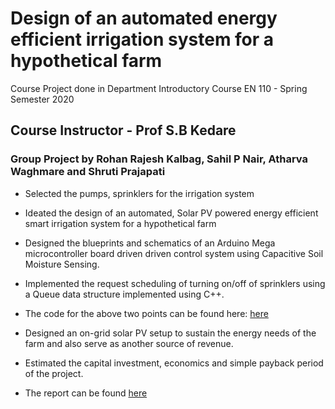# Design of an automated energy efficient irrigation system for a hypothetical farm

Course Project done in Department Introductory Course EN 110 - Spring Semester 2020

## **Course Instructor - Prof S.B Kedare**

### Group Project by Rohan Rajesh Kalbag, Sahil P Nair, Atharva Waghmare and Shruti Prajapati

- Selected the pumps, sprinklers for the irrigation system

- Ideated the design of an automated, Solar PV powered energy efficient smart irrigation system for a hypothetical farm

- Designed the blueprints and schematics of an Arduino Mega microcontroller board driven driven control
system using Capacitive Soil Moisture Sensing.

- Implemented the request scheduling of turning on/off of sprinklers using a Queue data structure implemented using C++.

- The code for the above two points can be found here: <a href="https://github.com/rohankalbag/Energy-Efficient-Smart-Farm/blob/main/EN%20Course%20Project%20Arduino%20Sketch.ino">here</a>

- Designed an on-grid solar PV setup to sustain the energy needs of the farm and also serve as another source of revenue.

- Estimated the capital investment, economics and simple payback period of the project.

- The report can be found <a href="https://github.com/rohankalbag/Energy-Efficient-Smart-Farm/blob/main/EN%20110%20Course%20Project%20Report.pdf">here</a> 
